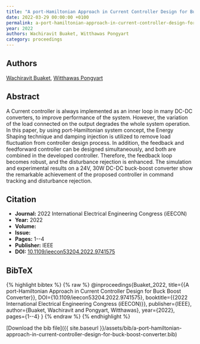 ```yaml
---
title: "A port-Hamiltonian Approach in Current Controller Design for Buck Boost Converter"
date: 2022-03-29 00:00:00 +0100
permalink: a-port-hamiltonian-approach-in-current-controller-design-for-buck-boost-converter
year: 2022
authors: Wachiravit Buaket, Witthawas Pongyart
category: proceedings
---
```

 
## Authors
[Wachiravit Buaket](authors/wachiravit-buaket), [Witthawas Pongyart](authors/witthawas-pongyart)
 
## Abstract
A Current controller is always implemented as an inner loop in many DC-DC converters, to improve performance of the system. However, the variation of the load connected on the output degrades the whole system operation. In this paper, by using port-Hamiltonian system concept, the Energy Shaping technique and damping injection is utilized to remove load fluctuation from controller design process. In addition, the feedback and feedforward controller can be designed simultaneously, and both are combined in the developed controller. Therefore, the feedback loop becomes robust, and the disturbance rejection is enhanced. The simulation and experimental results on a 24V, 30W DC-DC buck-boost converter show the remarkable achievement of the proposed controller in command tracking and disturbance rejection.
 
## Citation
- **Journal:** 2022 International Electrical Engineering Congress (iEECON)
- **Year:** 2022
- **Volume:** 
- **Issue:** 
- **Pages:** 1--4
- **Publisher:** IEEE
- **DOI:** [10.1109/ieecon53204.2022.9741575](https://doi.org/10.1109/ieecon53204.2022.9741575)
 
## BibTeX
{% highlight bibtex %}
{% raw %}
@inproceedings{Buaket_2022,
  title={{A port-Hamiltonian Approach in Current Controller Design for Buck Boost Converter}},
  DOI={10.1109/ieecon53204.2022.9741575},
  booktitle={{2022 International Electrical Engineering Congress (iEECON)}},
  publisher={IEEE},
  author={Buaket, Wachiravit and Pongyart, Witthawas},
  year={2022},
  pages={1--4}
}
{% endraw %}
{% endhighlight %}
 
[Download the bib file]({{ site.baseurl }}/assets/bib/a-port-hamiltonian-approach-in-current-controller-design-for-buck-boost-converter.bib)
 
